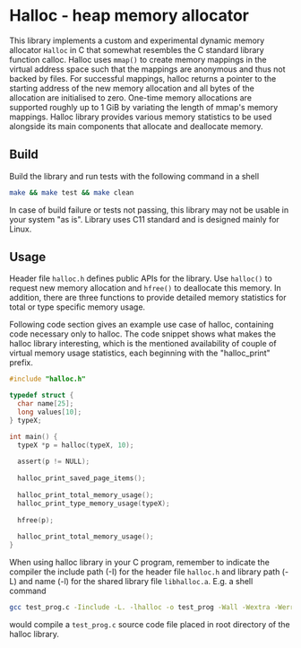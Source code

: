 # Halloc - heap memory allocator #

This library implements a custom and experimental dynamic memory allocator `Halloc` in C that somewhat resembles the C standard library function calloc. Halloc uses `mmap()` to create memory mappings in the virtual address space such that the mappings are anonymous and thus not backed by files. For successful mappings, halloc returns a pointer to the starting address of the new memory allocation and all bytes of the allocation are initialised to zero. One-time memory allocations are supported roughly up to 1 GiB by variating the length of mmap's memory mappings. Halloc library provides various memory statistics to be used alongside its main components that allocate and deallocate memory.

## Build ##

Build the library and run tests with the following command in a shell

```bash
make && make test && make clean
```

In case of build failure or tests not passing, this library may not be usable in your system "as is". Library uses C11 standard and is designed mainly for Linux. 

## Usage ##

Header file `halloc.h` defines public APIs for the library. Use `halloc()` to request new memory allocation and `hfree()` to deallocate this memory. In addition, there are three functions to provide detailed memory statistics for total or type specific memory usage.

Following code section gives an example use case of halloc, containing code necessary only to halloc. The code snippet shows what makes the halloc library interesting, which is the mentioned availability of couple of virtual memory usage statistics, each beginning with the "halloc_print" prefix.

```C
#include "halloc.h"

typedef struct {
  char name[25];
  long values[10];
} typeX;

int main() {
  typeX *p = halloc(typeX, 10);
  
  assert(p != NULL);
  
  halloc_print_saved_page_items();
  
  halloc_print_total_memory_usage();
  halloc_print_type_memory_usage(typeX);
  
  hfree(p);
  
  halloc_print_total_memory_usage();
}
```

When using halloc library in your C program, remember to indicate the compiler the include path (-I) for the header file `halloc.h` and library path (-L) and name (-l) for the shared library file `libhalloc.a`. E.g. a shell command

```bash
gcc test_prog.c -Iinclude -L. -lhalloc -o test_prog -Wall -Wextra -Werror -std=c11 -g
```

would compile a `test_prog.c` source code file placed in root directory of the halloc library.
